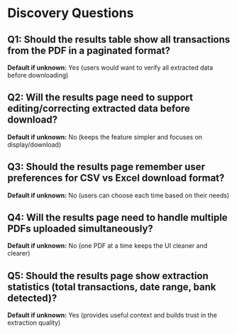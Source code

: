 # Discovery Questions

## Q1: Should the results table show all transactions from the PDF in a paginated format?
**Default if unknown:** Yes (users would want to verify all extracted data before downloading)

## Q2: Will the results page need to support editing/correcting extracted data before download?
**Default if unknown:** No (keeps the feature simpler and focuses on display/download)

## Q3: Should the results page remember user preferences for CSV vs Excel download format?
**Default if unknown:** No (users can choose each time based on their needs)

## Q4: Will the results page need to handle multiple PDFs uploaded simultaneously?
**Default if unknown:** No (one PDF at a time keeps the UI cleaner and clearer)

## Q5: Should the results page show extraction statistics (total transactions, date range, bank detected)?
**Default if unknown:** Yes (provides useful context and builds trust in the extraction quality)